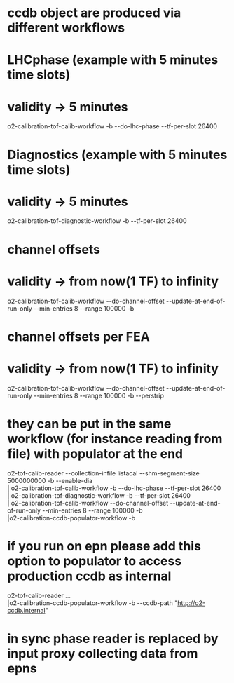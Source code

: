 <!-- doxy
\page refDetectorsTOFcalibration Calibration
/doxy -->

# ccdb object are produced via different workflows

# LHCphase (example with 5 minutes time slots)
# validity -> 5 minutes
o2-calibration-tof-calib-workflow -b --do-lhc-phase --tf-per-slot 26400

# Diagnostics (example with 5 minutes time slots)
# validity -> 5 minutes
o2-calibration-tof-diagnostic-workflow -b --tf-per-slot 26400

# channel offsets
# validity -> from now(1 TF) to infinity
o2-calibration-tof-calib-workflow  --do-channel-offset --update-at-end-of-run-only --min-entries 8 --range 100000 -b

# channel offsets per FEA
# validity -> from now(1 TF) to infinity
o2-calibration-tof-calib-workflow  --do-channel-offset --update-at-end-of-run-only --min-entries 8 --range 100000 -b --perstrip

# they can be put in the same workflow (for instance reading from file) with populator at the end
o2-tof-calib-reader  --collection-infile listacal --shm-segment-size 5000000000 -b --enable-dia \
| o2-calibration-tof-calib-workflow -b --do-lhc-phase --tf-per-slot 26400 \
| o2-calibration-tof-diagnostic-workflow -b --tf-per-slot 26400 \
| o2-calibration-tof-calib-workflow  --do-channel-offset --update-at-end-of-run-only --min-entries 8 --range 100000 -b \
|o2-calibration-ccdb-populator-workflow -b

# if you run on epn please add this option to populator to access production ccdb as internal
o2-tof-calib-reader ... \
|o2-calibration-ccdb-populator-workflow -b --ccdb-path "http://o2-ccdb.internal"

# in sync phase reader is replaced by input proxy collecting data from epns
